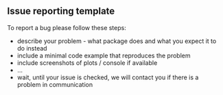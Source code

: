 
## Issue reporting template

To report a bug please follow these steps:

* describe your problem - what package does and what you expect it to do instead
* include a minimal code example that reproduces the problem
* include screenshots of plots / console if available
* ...
* wait, until your issue is checked, we will contact you if there is a problem in communication
